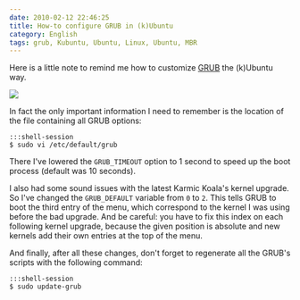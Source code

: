 ```yaml
---
date: 2010-02-12 22:46:25
title: How-to configure GRUB in (k)Ubuntu
category: English
tags: grub, Kubuntu, Ubuntu, Linux, Ubuntu, MBR
---
```


Here is a little note to remind me how to customize [GRUB](https://www.gnu.org/software/grub/) the (k)Ubuntu way.

![](/uploads/2010/grub-kubuntu-custom-menu.jpg)

In fact the only important information I need to remember is the location of the file containing all GRUB options:

    :::shell-session
    $ sudo vi /etc/default/grub

There I've lowered the `GRUB_TIMEOUT` option to 1 second to speed up the boot process (default was 10 seconds).

I also had some sound issues with the latest Karmic Koala's kernel upgrade. So I've changed the `GRUB_DEFAULT` variable from `0` to `2`. This tells GRUB to boot the third entry of the menu, which correspond to the kernel I was using before the bad upgrade. And be careful: you have to fix this index on each following kernel upgrade, because the given position is absolute and new kernels add their own entries at the top of the menu.

And finally, after all these changes, don't forget to regenerate all the GRUB's scripts with the following command:

    :::shell-session
    $ sudo update-grub

